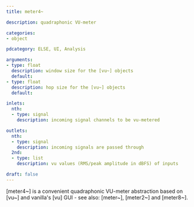 ```yaml
---
title: meter4~

description: quadraphonic VU-meter

categories:
- object

pdcategory: ELSE, UI, Analysis

arguments:
- type: float
  description: window size for the [vu~] objects
  default:
- type: float
  description: hop size for the [vu~] objects
  default:

inlets:
  nth:
  - type: signal
    description: incoming signal channels to be vu-metered

outlets:
  nth:
  - type: signal
    description: incoming signals are passed through
  2nd:
  - type: list
    description: vu values (RMS/peak amplitude in dBFS) of inputs

draft: false
---
```


[meter4~] is a convenient quadraphonic VU-meter abstraction based on [vu~] and vanilla's [vu] GUI - see also: [meter~], [meter2~] and [meter8~].
